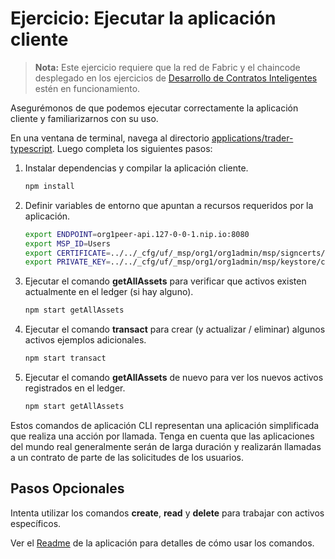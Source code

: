 # Ejercicio: Ejecutar la aplicación cliente

> **Nota:** Este ejercicio requiere que la red de Fabric y el chaincode desplegado en los ejercicios de [Desarrollo de Contratos Inteligentes](../SmartContractDev/) estén en funcionamiento.

Asegurémonos de que podemos ejecutar correctamente la aplicación cliente y familiarizarnos con su uso.

En una ventana de terminal, navega al directorio [applications/trader-typescript](../../applications/trader-typescript/). Luego completa los siguientes pasos:

1. Instalar dependencias y compilar la aplicación cliente.

   ```bash
   npm install
   ```

1. Definir variables de entorno que apuntan a recursos requeridos por la aplicación.

   ```bash
   export ENDPOINT=org1peer-api.127-0-0-1.nip.io:8080
   export MSP_ID=Users
   export CERTIFICATE=../../_cfg/uf/_msp/org1/org1admin/msp/signcerts/cert.pem
   export PRIVATE_KEY=../../_cfg/uf/_msp/org1/org1admin/msp/keystore/cert_sk
   ```

1. Ejecutar el comando **getAllAssets** para verificar que activos existen actualmente en el ledger (si hay alguno).

   ```bash
   npm start getAllAssets
   ```

1. Ejecutar el comando **transact** para crear (y actualizar / eliminar) algunos activos ejemplos adicionales.

   ```bash
   npm start transact
   ```

1. Ejecutar el comando **getAllAssets** de nuevo para ver los nuevos activos registrados en el ledger.
   ```bash
   npm start getAllAssets
   ```

Estos comandos de aplicación CLI representan una aplicación simplificada que realiza una acción por llamada. Tenga en cuenta que las aplicaciones del mundo real generalmente serán de larga duración y realizarán llamadas a un contrato de parte de las solicitudes de los usuarios.

## Pasos Opcionales

Intenta utilizar los comandos **create**, **read** y **delete** para trabajar con activos específicos.

Ver el [Readme](../../applications/trader-typescript/README.md) de la aplicación para detalles de cómo usar los comandos.
